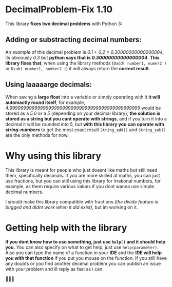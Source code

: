 # **DecimalProblem-Fix 1.10**

This library **fixes two decimal problems** with Python 3:

## Adding or substracting decimal numbers:
An _example_ of this decimal problem is _0.1 + 0.2 = 0.30000000000000004_, its obviously _0.3_ but **python says that is _0.30000000000000004_**. **This library fixes that**; when using the library methods (`Dadd( number1, numer2 )` or `Dsub( number1, number2 )`) it will always return the **correct result**.
## Using laaaaarge decimals:
When saving a **large float** into a variable or simply operating with it **it will automactly round itself**, for example, _4.99999999999999999999999999999999999999999999999_ would be stored as a _5.0_ or a _5_ (depending on your decimal library), **the solution is stored as a string but you cant operate with strings**, and if you turn it into a decimal it will be rounded into 5, but **with this library you can operate with _string-numbers_** to get the most exact result `String_add()` and `String_sub()` are the only methods for now.
# Why using this library
This library is meant for people who just doesnt like maths but still need them, specifically decimals.
If you are more skilled at maths, you can just use fractions, but you can still using this library for irrational numbers, for example, as them require various values if you dont wanna use simple decimal numbers.

I _should_ make this library compatible with fractions _(the divide feature is bugged and didnt work when it did exist)_, but im working on it.
# Getting help with the library
**If you dont know how to use something, just use `help()` and it should help you.**
You can also specify on what to get help, just use `help(parameter)`.
Also you can type the name of a function in your **IDE** and the **IDE will help you with that function** if you put you mouse on the function.
If you still have any doubts or you find another decimal problem you can publish an issue with your problem and ill reply as fast as i can.

🧃🧃🧃
